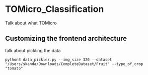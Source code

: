 # TOMicro_Classification
Talk about what TOMicro

## Customizing the frontend architecture
talk about pickling the data
```
python3 data_pickler.py --img_size 320 --dataset "/Users/skanda/Downloads/CompleteDataset/Fruit" --type_of_crop "tomato"
```
